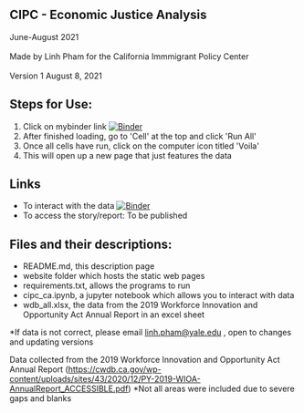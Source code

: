 ## CIPC - Economic Justice Analysis 
June-August 2021 <br><br> 
Made by Linh Pham for the California Immmigrant Policy Center <br> <br> 
Version 1 August 8, 2021 

## Steps for Use: 
1. Click on mybinder link [![Binder](https://mybinder.org/badge_logo.svg)](https://mybinder.org/v2/gh/linhtpham09/cipc/main?filepath=cipc_ca.ipynb)
2. After finished loading, go to 'Cell' at the top and click 'Run All' 
3. Once all cells have run, click on the computer icon titled 'Voila' 
4. This will open up a new page that just features the data 

## Links

- To interact with the data [![Binder](https://mybinder.org/badge_logo.svg)](https://mybinder.org/v2/gh/linhtpham09/cipc/main?filepath=cipc_ca.ipynb)
- To access the story/report: To be published 

## Files and their descriptions: 
- README.md, this description page 
- website folder which hosts the static web pages
- requirements.txt, allows the programs to run 
- cipc_ca.ipynb, a jupyter notebook which allows you to interact with data 
- wdb_all.xlsx, the data from the 2019 Workforce Innovation and Opportunity Act Annual Report in an excel sheet 


*If data is not correct, please email linh.pham@yale.edu , open to changes and updating versions 

Data collected from the 2019 Workforce Innovation and Opportunity Act Annual Report (https://cwdb.ca.gov/wp-content/uploads/sites/43/2020/12/PY-2019-WIOA-AnnualReport_ACCESSIBLE.pdf) 
*Not all areas were included due to severe gaps and blanks 
